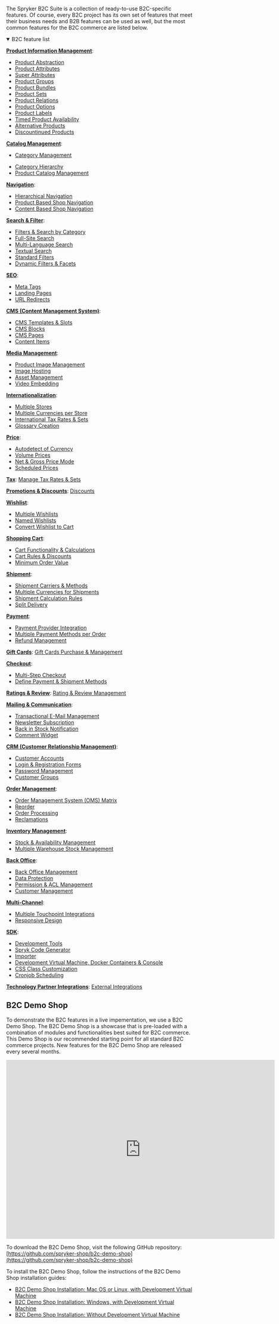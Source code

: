 The Spryker B2С Suite is a collection of ready-to-use B2С-specific features. Of course, every B2С project has its own set of features that meet their business needs and B2B features can be used as well, but the most common features for the B2C commerce are listed below.

<details open>
<summary>B2C feature list</summary>

[**Product Information Management**](https://documentation.spryker.com/docs/en/product-information-management):

* [Product Abstraction](https://documentation.spryker.com/docs/en/product-abstraction)
* [Product Attributes](https://documentation.spryker.com/docs/en/product-attributes)
* [Super Attributes](https://documentation.spryker.com/docs/en/super-attributes)
* [Product Groups](https://documentation.spryker.com/docs/en/product-group)
* [Product Bundles](https://documentation.spryker.com/docs/en/product-bundle)
* [Product Sets](https://documentation.spryker.com/docs/en/product-set)
* [Product Relations](https://documentation.spryker.com/docs/en/product-relations)
* [Product Options](https://documentation.spryker.com/docs/en/product-options-2)
* [Product Labels](https://documentation.spryker.com/docs/en/product-label)
* [Timed Product Availability](https://documentation.spryker.com/docs/en/product-ttl)
* [Alternative Products](https://documentation.spryker.com/docs/en/alternative-products)
* [Discountinued Products](https://documentation.spryker.com/docs/en/discontinued-products)

[**Catalog Management**](https://documentation.spryker.com/docs/en/catalog-management):

* [Category Management](https://documentation.spryker.com/docs/en/category-management-201903)
<!---* [Product to Category Association](https://documentation.spryker.com/docs/en/product-to-category-association)-->
* [Category Hierarchy](https://documentation.spryker.com/docs/en/define-category-hierarchy)
* [Product Catalog Management](https://documentation.spryker.com/docs/en/product-catalog-management)

[**Navigation**](https://documentation.spryker.com/docs/en/navigation):

* [Hierarchical Navigation](https://documentation.spryker.com/docs/en/hierarchical-navigation)
* [Product Based Shop Navigation](https://documentation.spryker.com/docs/en/product-based-shop-navigation)
* [Content Based Shop Navigation](https://documentation.spryker.com/docs/en/content-based-shop-navigation)

[**Search & Filter**](https://documentation.spryker.com/docs/en/search-filter):

* [Filters & Search by Category](https://documentation.spryker.com/docs/en/filter-search-by-category)
* [Full-Site Search](https://documentation.spryker.com/docs/en/full-site-search)
* [Multi-Language Search](https://documentation.spryker.com/docs/en/multi-language-search)
* [Textual Search](https://documentation.spryker.com/docs/en/textual-search)
* [Standard Filters](https://documentation.spryker.com/docs/en/standard-filters)
* [Dynamic Filters & Facets](https://documentation.spryker.com/docs/en/dynamic-filter-facets)

[**SEO**](https://documentation.spryker.com/docs/en/seo):

* [Meta Tags](https://documentation.spryker.com/docs/en/meta-tags)
* [Landing Pages](https://documentation.spryker.com/docs/en/landing-pages)
* [URL Redirects](https://documentation.spryker.com/docs/en/url-redirects)

[**CMS (Content Management System)**](https://documentation.spryker.com/docs/en/cms):

* [CMS Templates & Slots](https://documentation.spryker.com/docs/en/templates-slots)
* [CMS Blocks](https://documentation.spryker.com/docs/en/cms-block)
* [CMS Pages](https://documentation.spryker.com/docs/en/cms-page)
* [Content Items](https://documentation.spryker.com/docs/en/content-items-201907)

[**Media Management**](https://documentation.spryker.com/docs/en/media-management):

* [Product Image Management](https://documentation.spryker.com/docs/en/product-image-management-201907)
* [Image Hosting](https://documentation.spryker.com/docs/en/image-hosting)
* [Asset Management](https://documentation.spryker.com/docs/en/asset-management)
* [Video Embedding](https://documentation.spryker.com/docs/en/video-embedding)

[**Internationalization**](https://documentation.spryker.com/docs/en/internationalization):

* [Multiple Stores](https://documentation.spryker.com/docs/en/multiple-stores)
* [Multiple Currencies per Store](https://documentation.spryker.com/docs/en/multiple-currencies-per-store)
* [International Tax Rates & Sets](https://documentation.spryker.com/docs/en/international-tax-rates-sets)
* [Glossary Creation](https://documentation.spryker.com/docs/en/glossary-creation)

[**Price**](https://documentation.spryker.com/docs/en/price):

* [Autodetect of Currency](https://documentation.spryker.com/docs/en/auto-detect-currency)
* [Volume Prices](https://documentation.spryker.com/docs/en/volume-prices)
* [Net & Gross Price Mode](https://documentation.spryker.com/docs/en/net-gross-price)
* [Scheduled Prices](https://documentation.spryker.com/docs/en/scheduled-prices-201907)

[**Tax**](https://documentation.spryker.com/docs/en/tax):
[Manage Tax Rates & Sets](https://documentation.spryker.com/docs/en/manage-tax-rates-sets)

[**Promotions & Discounts**](https://documentation.spryker.com/docs/en/promotions-discount):
[Discounts](https://documentation.spryker.com/docs/en/discount)

[**Wishlist**](https://documentation.spryker.com/docs/en/wishlist):

* [Multiple Wishlists](https://documentation.spryker.com/docs/en/multiple-wishlists)
* [Named Wishlists](https://documentation.spryker.com/docs/en/multiple-wishlists)
* [Convert Wishlist to Cart](https://documentation.spryker.com/docs/en/convert-wishlist-cart)

[**Shopping Cart**](https://documentation.spryker.com/docs/en/cart):

* [Cart Functionality & Calculations](https://documentation.spryker.com/docs/en/cart-functionality-calculations)
* [Cart Rules & Discounts](https://documentation.spryker.com/docs/en/cart-rules-discounts)
* [Minimum Order Value](https://documentation.spryker.com/docs/en/minimum-order-value-201903)

[**Shipment**](https://documentation.spryker.com/docs/en/shipment):

* [Shipment Carriers & Methods](https://documentation.spryker.com/docs/en/shipment-carriers-methods)
* [Multiple Currencies for Shipments](https://documentation.spryker.com/docs/en/multiple-currency-shipment)
* [Shipment Calculation Rules](https://documentation.spryker.com/docs/en/shipment-calculation-rules)
* [Split Delivery](https://documentation.spryker.com/docs/en/split-delivery)

[**Payment**](https://documentation.spryker.com/docs/en/payment):

* [Payment Provider Integration](https://documentation.spryker.com/docs/en/payment-provider-integration)
* [Multiple Payment Methods per Order](https://documentation.spryker.com/docs/en/payment-methods-overview)
* [Refund Management](https://documentation.spryker.com/docs/en/refund-management)

[**Gift Cards**](https://documentation.spryker.com/docs/en/gift-cards):
[Gift Cards Purchase & Management](https://documentation.spryker.com/docs/en/gift-card-purchase-management-201907)

[**Checkout**](https://documentation.spryker.com/docs/en/checkout):

* [Multi-Step Checkout](https://documentation.spryker.com/docs/en/multi-step-checkout)
* [Define Payment & Shipment Methods](https://documentation.spryker.com/docs/en/define-payment-shipment-methods)

[**Ratings & Review**](https://documentation.spryker.com/docs/en/rating-reviews):
[Rating & Review Management](https://documentation.spryker.com/docs/en/rating-revew-management)

[**Mailing & Communication**](https://documentation.spryker.com/docs/en/mailing-communication):

* [Transactional E-Mail Management](https://documentation.spryker.com/docs/en/transactional-email-management)
* [Newsletter Subscription](https://documentation.spryker.com/docs/en/newsletter-subscription)
* [Back in Stock Notification](https://documentation.spryker.com/docs/en/product-is-available-again-201903)
* [Comment Widget](https://documentation.spryker.com/docs/en/comments-201907)

[**CRM (Customer Relationship Management)**](https://documentation.spryker.com/docs/en/crm):

* [Customer Accounts](https://documentation.spryker.com/docs/en/customer-accounts)
* [Login & Registration Forms](https://documentation.spryker.com/docs/en/login-registration)
* [Password Management](https://documentation.spryker.com/docs/en/password-management)
* [Customer Groups](https://documentation.spryker.com/docs/en/customer-groups)

[**Order Management**](https://documentation.spryker.com/docs/en/order-management):

* [Order Management System (OMS) Matrix](https://documentation.spryker.com/docs/en/oms-matrix)
* [Reorder](https://documentation.spryker.com/docs/en/reorder)
* [Order Processing](https://documentation.spryker.com/docs/en/order-processing)
* [Reclamations](https://documentation.spryker.com/docs/en/reclamations-201903)

[**Inventory Management**](https://documentation.spryker.com/docs/en/inventory-management):

* [Stock & Availability Management](https://documentation.spryker.com/docs/en/stock-availability-management)
* [Multiple Warehouse Stock Management](https://documentation.spryker.com/docs/en/multiple-warehouse-stock)

[**Back Office**](https://documentation.spryker.com/docs/en/back-office):

* [Back Office Management](https://documentation.spryker.com/docs/en/administration-interface)
* [Data Protection](https://documentation.spryker.com/docs/en/data-protection)
* [Permission & ACL Management](https://documentation.spryker.com/docs/en/permission-acl)
* [Customer Management](https://documentation.spryker.com/docs/en/manage-customer-accounts)

[**Multi-Channel**](https://documentation.spryker.com/docs/en/multi-channel):

* [Multiple Touchpoint Integrations](https://documentation.spryker.com/docs/en/multiple-touchpoint-integration)
* [Responsive Design](https://documentation.spryker.com/docs/en/responsive-design)

[**SDK**](https://documentation.spryker.com/docs/en/development):

* [Development Tools](https://documentation.spryker.com/docs/en/development-tools)
* [Spryk Code Generator](https://documentation.spryker.com/docs/en/spryk-201903)
* [Importer](https://documentation.spryker.com/docs/en/importer)
* [Development Virtual Machine, Docker Containers & Console](https://documentation.spryker.com/docs/en/devvm)
* [CSS Class Customization](https://documentation.spryker.com/docs/en/css-class-customization)
* [Cronjob Scheduling](https://documentation.spryker.com/docs/en/cronjob-scheduling)

[**Technology Partner Integrations**](https://documentation.spryker.com/docs/en/technology-partner-integrations):
[External Integrations](https://documentation.spryker.com/docs/en/partner-integration)
<br>
</details>

## B2C Demo Shop
To demonstrate the B2C features in a live impementation, we use a B2C Demo Shop. The B2C Demo Shop is a showcase that is pre-loaded with a combination of modules and functionalities best suited for B2C commerce. This Demo Shop is our recommended starting point for all standard B2C commerce projects. New features for the B2C Demo Shop are released every several months.

<iframe src="https://fast.wistia.net/embed/iframe/uv4rj9o34p" title="B2C Demo Shop Overview" allowtransparency="true" frameborder="0" scrolling="no" class="wistia_embed" name="wistia_embed" allowfullscreen="0" mozallowfullscreen="0" webkitallowfullscreen="0" oallowfullscreen="0" msallowfullscreen="0" width="720" height="480"></iframe>
    
To download the B2C Demo Shop, visit the following GitHub repository: [https://github.com/spryker-shop/b2c-demo-shop](https://github.com/spryker-shop/b2c-demo-shop)
    
To install the B2C Demo Shop, follow the instructions of the B2C Demo Shop installation guides:

* [B2C Demo Shop Installation: Mac OS or Linux, with Development Virtual Machine](https://documentation.spryker.com/docs/en/installation-guide-b2c)
* [B2C Demo Shop Installation: Windows, with Development Virtual Machine](https://documentation.spryker.com/docs/en/b2c-demo-shop-installation-windows-with-development-virtual-machine)
* [B2C Demo Shop Installation: Without Development Virtual Machine](https://documentation.spryker.com/docs/en/b2c-demo-shop-installation-without-development-virtual-machine)